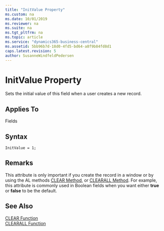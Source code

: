 ```yaml
---
title: "InitValue Property"
ms.custom: na
ms.date: 10/01/2019
ms.reviewer: na
ms.suite: na
ms.tgt_pltfrm: na
ms.topic: article
ms.service: "dynamics365-business-central"
ms.assetid: 5bb96b7d-18d0-4fd5-bd64-a8f9b84fd8d1
caps.latest.revision: 5
author: SusanneWindfeldPedersen
---
```


 

# InitValue Property
Sets the initial value of this field when a user creates a new record.  
  
## Applies To  
 Fields  

## Syntax
```
InitValue = 1;
```
 
## Remarks  
 This attribute is only important if you create the record in a window or by using the AL methods [CLEAR Method](../methods/devenv-clear-method.md), or [CLEARALL Method](../methods/devenv-clearall-method.md). For example, this attribute is commonly used in Boolean fields when you want either **true** or **false** to be the default.  
  
## See Also  
 [CLEAR Function](../methods/devenv-clear-method.md)   
 [CLEARALL Function](../methods/devenv-clearall-method.md)